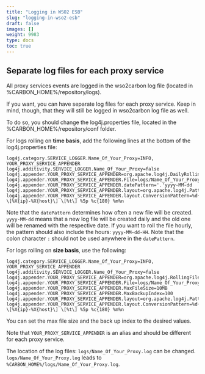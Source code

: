 ```yaml
---
title: "Logging in WSO2 ESB"
slug: "logging-in-wso2-esb"
draft: false
images: []
weight: 9983
type: docs
toc: true
---
```


## Separate log files for each proxy service
All proxy services events are logged in the wso2carbon log file (located in %CARBON_HOME%/repository/logs).

If you want, you can have separate log files for each proxy service. Keep in mind, though, that they will still be logged in wso2carbon log file as well.

To do so, you should change the log4j.properties file, located in the %CARBON_HOME%/repository/conf folder.

For logs rolling on **time basis**, add the following lines at the bottom of the log4j.properties file:

    log4j.category.SERVICE_LOGGER.Name_Of_Your_Proxy=INFO, YOUR_PROXY_SERVICE_APPENDER
    log4j.additivity.SERVICE_LOGGER.Name_Of_Your_Proxy=false
    log4j.appender.YOUR_PROXY_SERVICE_APPENDER=org.apache.log4j.DailyRollingFileAppender
    log4j.appender.YOUR_PROXY_SERVICE_APPENDER.File=logs/Name_Of_Your_Proxy.log
    log4j.appender.YOUR_PROXY_SERVICE_APPENDER.datePattern='.'yyyy-MM-dd
    log4j.appender.YOUR_PROXY_SERVICE_APPENDER.layout=org.apache.log4j.PatternLayout
    log4j.appender.YOUR_PROXY_SERVICE_APPENDER.layout.ConversionPattern=%d{ISO8601} \[%X{ip}-%X{host}\] \[%t\] %5p %c{180} %m%n

Note that the `datePattern` determines how often a new file will be created. `yyyy-MM-dd` means that a new log file will be created daily and the old one will be renamed with the respective date. If you want to roll the file hourly, the pattern should also include the hours: `yyyy-MM-dd-HH`. Note that the colon character `:` should not be used anywhere in the `datePattern`.

For logs rolling on **size basis**, use the following:

    log4j.category.SERVICE_LOGGER.Name_Of_Your_Proxy=INFO, YOUR_PROXY_SERVICE_APPENDER
    log4j.additivity.SERVICE_LOGGER.Name_Of_Your_Proxy=false
    log4j.appender.YOUR_PROXY_SERVICE_APPENDER=org.apache.log4j.RollingFileAppender
    log4j.appender.YOUR_PROXY_SERVICE_APPENDER.File=logs/Name_Of_Your_Proxy.log
    log4j.appender.YOUR_PROXY_SERVICE_APPENDER.MaxFileSize=10MB
    log4j.appender.YOUR_PROXY_SERVICE_APPENDER.MaxBackupIndex=100
    log4j.appender.YOUR_PROXY_SERVICE_APPENDER.layout=org.apache.log4j.PatternLayout
    log4j.appender.YOUR_PROXY_SERVICE_APPENDER.layout.ConversionPattern=%d{ISO8601} \[%X{ip}-%X{host}\] \[%t\] %5p %c{180} %m%n


You can set the max file size and the back up index to the desired values. 

Note that `YOUR_PROXY_SERVICE_APPENDER` is an alias and should be different for each proxy service.

The location of the log files: `logs/Name_Of_Your_Proxy.log` can be changed. `logs/Name_Of_Your_Proxy.log` leads to `%CARBON_HOME%/logs/Name_Of_Your_Proxy.log`.

